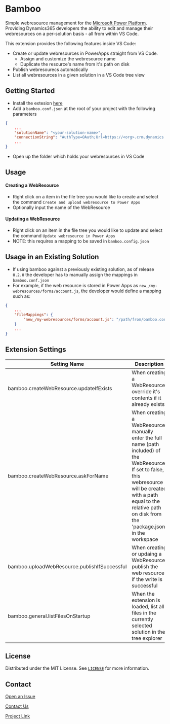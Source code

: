 # Bamboo
Simple webresource management for the [Microsoft Power Platform](https://powerplatform.microsoft.com/en-us/). Providing Dynamics365 developers the ability to edit and manage their webresources on a per-solution basis - all from within VS Code.

This extension provides the following features inside VS Code:

- Create or update webresources in PowerApps straight from VS Code.
  - Assign and customize the webresource name
  - Duplicate the resource's name from it's path on disk
- Publish webresourecs automatically
- List all webresources in a given solution in a VS Code tree view

## Getting Started
- Install the extesion [here](https://marketplace.visualstudio.com/publishers/root16)
- Add a `bamboo.conf.json` at the root of your project with the following parameters
```json
{
    ...
    "solutionName": "<your-solution-name>",
    "connectionString": "AuthType=OAuth;Url=https://<org>.crm.dynamics.com;Username=<username>;ClientId={<client-id>};LoginPrompt=Auto;RedirectUri=http://localhost;TokenCacheStorePath=C:\\Temp\\oauth-cache.txt;",
    ...
}
```
- Open up the folder which holds your webresources in VS Code


## Usage
#### Creating a WebResource
- Right click on a item in the file tree you would like to create and select the command `Create and upload webresource to Power Apps`
- Optionally input the name of the WebResource  

#### Updating a WebResource
- Right click on an item in the file tree you would like to update and select the command `Update webresource in Power Apps`
- NOTE: this requires a mapping to be saved in `bamboo.config.json`

## Usage in an Existing Solution
- If using bamboo against a previously existing solution, as of release `0.2.0` the developer has to manually assign the mappings in `bamboo.conf.json`
- For example, if the web resource is stored in Power Apps as `new_/my-webresources/forms/account.js`, the developer would define a mapping such as:
```json
{
    ...
    "fileMappings": {
        "new_/my-webresources/forms/account.js": "/path/from/bamboo.conf.json/here/account.js",
    }
    ...
}
```

## Extension Settings 

| Setting Name      | Description |
| ----------- | ----------- |
| bamboo.createWebResource.updateIfExists      | When creating a WebResource, override it's contents if it already exists       |
| bamboo.createWebResource.askForName   | When creating a WebResource, manually enter the full name (path included) of the WebResource. If set to false, this webresource will be created with a path equal to the relative path on disk from the 'package.json' in the workspace           |
| bamboo.uploadWebResource.publishIfSuccessful   | When creating or updaing a WebResource, publish the web resource if the write is successful        |
| bamboo.general.listFilesOnStartup   | When the extension is loaded, list all files in the currently selected solution in the tree explorer        |

## License

Distributed under the MIT License. See [`LICENSE`](LICENSE) for more information.
## Contact

[Open an Issue](https://github.com/Root16/bamboo/issues/new)

[Contact Us](https://root16.com/resources/contact-us/)

[Project Link](https://github.com/Root16/bamboo)
